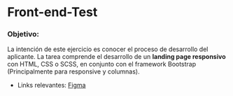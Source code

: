 # Front-end-Test

### Objetivo:
La intención de este ejercicio es conocer el proceso de desarrollo del aplicante.
La tarea comprende el desarrollo de un **landing page responsivo** con HTML, CSS o SCSS, en conjunto con el framework Bootstrap (Principalmente para responsive y columnas).

- Links relevantes:
[Figma](https://www.figma.com/file/66wConayH4CwKzyPhhgHr4/Front-end-Task?node-id=0%3A1 "Figma")
